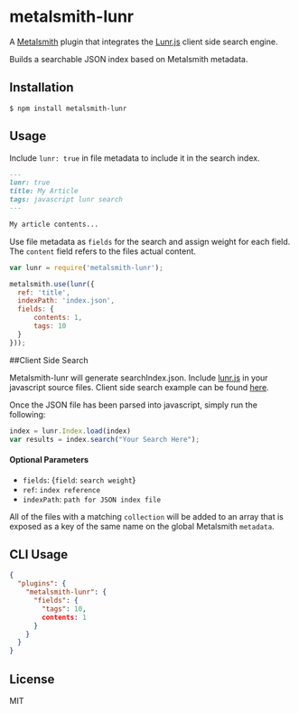 # metalsmith-lunr

A [Metalsmith](https://github.com/segmentio/metalsmith) plugin that integrates the [Lunr.js](http://lunrjs.com/) client side search engine.

Builds a searchable JSON index based on Metalsmith metadata.

## Installation

    $ npm install metalsmith-lunr

## Usage

Include `lunr: true` in file metadata to include it in the search index.

```markdown
---
lunr: true
title: My Article
tags: javascript lunr search
---

My article contents...
```

Use file metadata as `fields` for the search and assign weight for each field. The `content` field refers to the files actual content.

```js
var lunr = require('metalsmith-lunr');

metalsmith.use(lunr({
  ref: 'title',
  indexPath: 'index.json',
  fields: {
      contents: 1,
      tags: 10
  }
}));
```

##Client Side Search

Metalsmith-lunr will generate searchIndex.json. Include [lunr.js](https://raw.githubusercontent.com/olivernn/lunr.js/master/lunr.min.js) in your javascript source files. Client side search example can be found [here](http://lunrjs.com/example/).

Once the JSON file has been parsed into javascript, simply run the following:
```js
index = lunr.Index.load(index)
var results = index.search("Your Search Here");
```

#### Optional Parameters

- `fields`: {`field`: `search weight`}
- `ref`: `index reference`
- `indexPath`: `path for JSON index file`
 

All of the files with a matching `collection` will be added to an array that is exposed as a key of the same name on the global Metalsmith `metadata`.

## CLI Usage

```json
{
  "plugins": {
    "metalsmith-lunr": {
      "fields": {
        "tags": 10,
        contents: 1
      }
    }
  }
}
```

## License

  MIT
